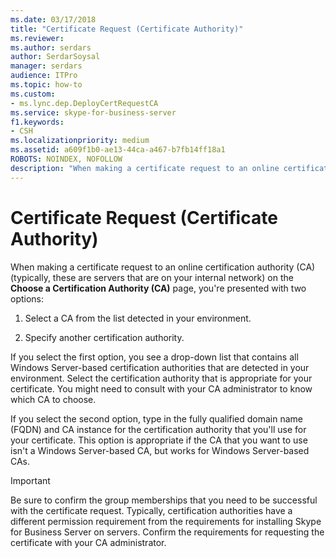 ```yaml
---
ms.date: 03/17/2018
title: "Certificate Request (Certificate Authority)"
ms.reviewer: 
ms.author: serdars
author: SerdarSoysal
manager: serdars
audience: ITPro
ms.topic: how-to
ms.custom:
- ms.lync.dep.DeployCertRequestCA
ms.service: skype-for-business-server
f1.keywords:
- CSH
ms.localizationpriority: medium
ms.assetid: a609f1b0-ae13-44ca-a467-b7fb14ff18a1
ROBOTS: NOINDEX, NOFOLLOW
description: "When making a certificate request to an online certification authority (CA) (typically, these are servers that are on your internal network) on the Choose a Certification Authority (CA) page, you're presented with two options:"
---
```


# Certificate Request (Certificate Authority)
 
When making a certificate request to an online certification authority (CA) (typically, these are servers that are on your internal network) on the **Choose a Certification Authority (CA)** page, you're presented with two options:
  
1. Select a CA from the list detected in your environment.
    
2. Specify another certification authority.
    
If you select the first option, you see a drop-down list that contains all Windows Server-based certification authorities that are detected in your environment. Select the certification authority that is appropriate for your certificate. You might need to consult with your CA administrator to know which CA to choose.
  
If you select the second option, type in the fully qualified domain name (FQDN) and CA instance for the certification authority that you'll use for your certificate. This option is appropriate if the CA that you want to use isn't a Windows Server-based CA, but works for Windows Server-based CAs.
  
> [!IMPORTANT]
> Be sure to confirm the group memberships that you need to be successful with the certificate request. Typically, certification authorities have a different permission requirement from the requirements for installing Skype for Business Server on servers. Confirm the requirements for requesting the certificate with your CA administrator. 
  


